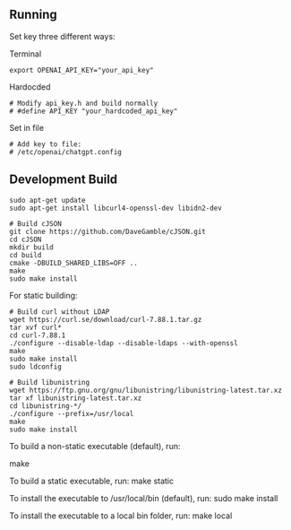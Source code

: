 ## Running

Set key three different ways:

Terminal
```
export OPENAI_API_KEY="your_api_key"
```

Hardocded
```
# Modify api_key.h and build normally
# #define API_KEY "your_hardcoded_api_key"
```

Set in file
```
# Add key to file:
# /etc/openai/chatgpt.config
```

## Development Build

```
sudo apt-get update
sudo apt-get install libcurl4-openssl-dev libidn2-dev

# Build cJSON
git clone https://github.com/DaveGamble/cJSON.git
cd cJSON
mkdir build
cd build
cmake -DBUILD_SHARED_LIBS=OFF ..
make
sudo make install
```

For static building:
```
# Build curl without LDAP
wget https://curl.se/download/curl-7.88.1.tar.gz
tar xvf curl*
cd curl-7.88.1
./configure --disable-ldap --disable-ldaps --with-openssl
make
sudo make install
sudo ldconfig

# Build libunistring
wget https://ftp.gnu.org/gnu/libunistring/libunistring-latest.tar.xz
tar xf libunistring-latest.tar.xz
cd libunistring-*/
./configure --prefix=/usr/local
make
sudo make install
```

To build a non-static executable (default), run:

make

To build a static executable, run:
make static

To install the executable to /usr/local/bin (default), run:
sudo make install

To install the executable to a local bin folder, run:
make local